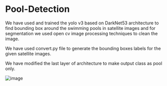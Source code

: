 # Pool-Detection
We have used and trained the yolo v3 based on DarkNet53 architecture to find bounding box around the swimming pools in satellite images and for segmentation we used open cv image processing techniques to clean the image.

We have used convert.py file to generate the bounding boxes labels for the given satellite images.

We have modified the last layer of architecture to make output class as pool only.

![image](https://user-images.githubusercontent.com/78314796/173182055-b8f7e2b1-73dd-4ad3-877d-c318ece2701a.png)
